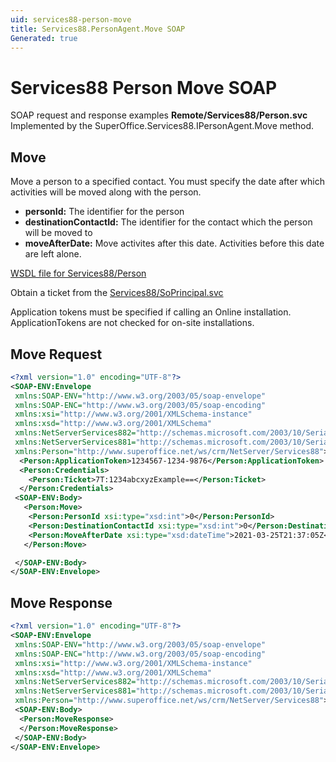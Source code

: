 ```yaml
---
uid: services88-person-move
title: Services88.PersonAgent.Move SOAP
Generated: true
---
```


# Services88 Person Move SOAP

SOAP request and response examples **Remote/Services88/Person.svc**
Implemented by the <see cref="M:SuperOffice.Services88.IPersonAgent.Move">SuperOffice.Services88.IPersonAgent.Move</see> method.

## Move

Move a person to a specified contact. You must specify the date after which activities will be moved along with the person.

* **personId:** The identifier for the person
* **destinationContactId:** The identifier for the contact which the person will be moved to
* **moveAfterDate:** Move activites after this date. Activities before this date are left alone.



[WSDL file for Services88/Person](../Services88-Person.md)

Obtain a ticket from the [Services88/SoPrincipal.svc](../SoPrincipal/index.md)

Application tokens must be specified if calling an Online installation. ApplicationTokens are not checked for on-site installations.

## Move Request

```xml
<?xml version="1.0" encoding="UTF-8"?>
<SOAP-ENV:Envelope
 xmlns:SOAP-ENV="http://www.w3.org/2003/05/soap-envelope"
 xmlns:SOAP-ENC="http://www.w3.org/2003/05/soap-encoding"
 xmlns:xsi="http://www.w3.org/2001/XMLSchema-instance"
 xmlns:xsd="http://www.w3.org/2001/XMLSchema"
 xmlns:NetServerServices882="http://schemas.microsoft.com/2003/10/Serialization/Arrays"
 xmlns:NetServerServices881="http://schemas.microsoft.com/2003/10/Serialization/"
 xmlns:Person="http://www.superoffice.net/ws/crm/NetServer/Services88">
  <Person:ApplicationToken>1234567-1234-9876</Person:ApplicationToken>
  <Person:Credentials>
    <Person:Ticket>7T:1234abcxyzExample==</Person:Ticket>
  </Person:Credentials>
 <SOAP-ENV:Body>
   <Person:Move>
    <Person:PersonId xsi:type="xsd:int">0</Person:PersonId>
    <Person:DestinationContactId xsi:type="xsd:int">0</Person:DestinationContactId>
    <Person:MoveAfterDate xsi:type="xsd:dateTime">2021-03-25T21:37:05Z</Person:MoveAfterDate>
   </Person:Move>

 </SOAP-ENV:Body>
</SOAP-ENV:Envelope>

```


## Move Response

```xml
<?xml version="1.0" encoding="UTF-8"?>
<SOAP-ENV:Envelope
 xmlns:SOAP-ENV="http://www.w3.org/2003/05/soap-envelope"
 xmlns:SOAP-ENC="http://www.w3.org/2003/05/soap-encoding"
 xmlns:xsi="http://www.w3.org/2001/XMLSchema-instance"
 xmlns:xsd="http://www.w3.org/2001/XMLSchema"
 xmlns:NetServerServices882="http://schemas.microsoft.com/2003/10/Serialization/Arrays"
 xmlns:NetServerServices881="http://schemas.microsoft.com/2003/10/Serialization/"
 xmlns:Person="http://www.superoffice.net/ws/crm/NetServer/Services88">
 <SOAP-ENV:Body>
  <Person:MoveResponse>
  </Person:MoveResponse>
 </SOAP-ENV:Body>
</SOAP-ENV:Envelope>

```

